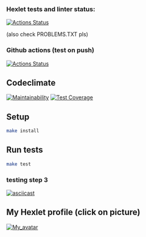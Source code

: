 ### Hexlet tests and linter status:
[![Actions Status](https://github.com/Auzmit/frontend-project-46/workflows/hexlet-check/badge.svg)](https://github.com/Auzmit/frontend-project-46/actions)

(also check PROBLEMS.TXT pls)

### Github actions (test on push)
[![Actions Status](https://github.com/Auzmit/frontend-project-46/actions/workflows/test-on-push.yml/badge.svg)](https://github.com/Auzmit/frontend-project-46/actions/workflows/test-on-push.yml)

## Codeclimate
[![Maintainability](https://api.codeclimate.com/v1/badges/b8e2e6a671a0bf9a44c7/maintainability)](https://codeclimate.com/github/Auzmit/frontend-project-46/maintainability)
[![Test Coverage](https://api.codeclimate.com/v1/badges/b8e2e6a671a0bf9a44c7/test_coverage)](https://codeclimate.com/github/Auzmit/frontend-project-46/test_coverage)

## Setup
```bash
make install
```

## Run tests
```bash
make test
```

### testing step 3
[![asciicast](https://asciinema.org/a/580087.svg)](https://asciinema.org/a/580087)

## My Hexlet profile (click on picture)
[![My_avatar](https://cdn2.hexlet.io/store/derivatives/c9032602e2a18fee8970ff6f32f14c1f/fill_webp-290-290.webp)](https://ru.hexlet.io/u/auzmit)
